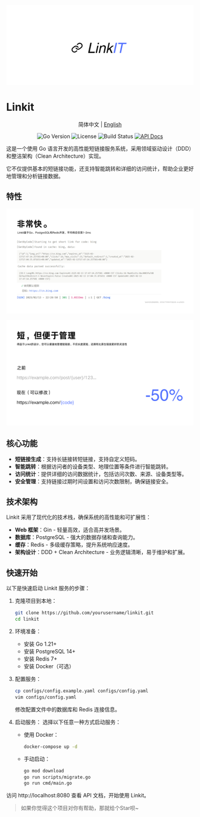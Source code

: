<p align="center">
  <img src="images/image.png" alt="Linkit Logo">
</p>

<h1>Linkit</h1>

<p align="center">
简体中文 | <a href="README_EN.md">English</a>
</p>

<p align="center">
<img src="https://img.shields.io/badge/Go-1.21%2B-007ACC" alt="Go Version">
<img src="https://img.shields.io/badge/License-MIT-red" alt="License">
<img src="https://img.shields.io/badge/build-passing-yellow" alt="Build Status">
<a href="https://redocly.github.io/redoc/?url=https://raw.githubusercontent.com/shuakami/linkit/master/docs/api.yaml"><img src="https://img.shields.io/badge/API%20文档-在线查看-2ea44f" alt="API Docs"></a>
</p>

这是一个使用 Go 语言开发的高性能短链接服务系统，采用领域驱动设计（DDD）和整洁架构（Clean Architecture）实现。

它不仅提供基本的短链接功能，还支持智能跳转和详细的访问统计，帮助企业更好地管理和分析链接数据。

## 特性

<p align="center">
  <img src="images/other/fast_cn.png" alt="Linkit Performance" width="800">
</p>

<p align="center">
  <img src="images/other/short_zh.png" alt="Linkit Management" width="800">
</p>

## 核心功能

- **短链接生成**：支持长链接转短链接，支持自定义短码。
- **智能跳转**：根据访问者的设备类型、地理位置等条件进行智能跳转。
- **访问统计**：提供详细的访问数据统计，包括访问次数、来源、设备类型等。
- **安全管理**：支持链接过期时间设置和访问次数限制，确保链接安全。

## 技术架构

Linkit 采用了现代化的技术栈，确保系统的高性能和可扩展性：

- **Web 框架**：Gin - 轻量高效，适合高并发场景。
- **数据库**：PostgreSQL - 强大的数据存储和查询能力。
- **缓存**：Redis - 多级缓存策略，提升系统响应速度。
- **架构设计**：DDD + Clean Architecture - 业务逻辑清晰，易于维护和扩展。

## 快速开始

以下是快速启动 Linkit 服务的步骤：

1. 克隆项目到本地：
   ```bash
   git clone https://github.com/yourusername/linkit.git
   cd linkit
   ```

2. 环境准备：
   - 安装 Go 1.21+
   - 安装 PostgreSQL 14+
   - 安装 Redis 7+
   - 安装 Docker（可选）

3. 配置服务：
   ```bash
   cp configs/config.example.yaml configs/config.yaml
   vim configs/config.yaml
   ```
   修改配置文件中的数据库和 Redis 连接信息。

4. 启动服务：
   选择以下任意一种方式启动服务：
   - 使用 Docker：
     ```bash
     docker-compose up -d
     ```
   - 手动启动：
     ```bash
     go mod download
     go run scripts/migrate.go
     go run cmd/main.go
     ```

访问 http://localhost:8080 查看 API 文档，开始使用 Linkit。

> 如果你觉得这个项目对你有帮助，那就给个Star呗~
